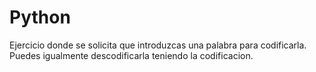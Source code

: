 # Python

Ejercicio donde se solicita que introduzcas una palabra para codificarla. Puedes igualmente descodificarla teniendo la codificacion.
